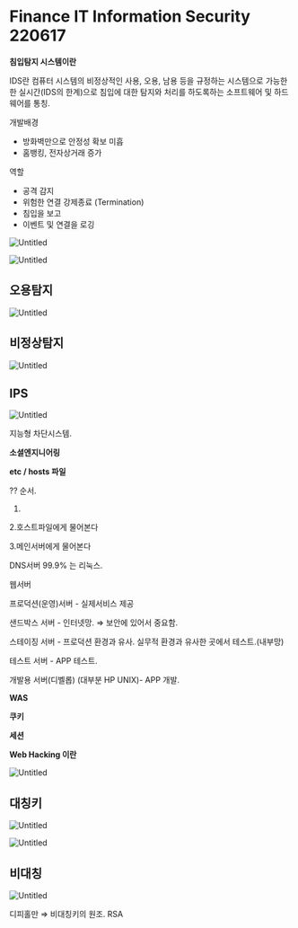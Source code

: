 # Finance IT Information Security 220617

**침입탐지 시스템이란**

IDS란 컴퓨터 시스템의 비정상적인 사용, 오용, 남용 등을 규정하는 시스템으로 가능한한 실시간(IDS의 한계)으로 침입에 대한 탐지와 처리를 하도록하는 소프트웨어 및 하드웨어를 통칭.

개발배경

- 방화벽만으로 안정성 확보 미흡
- 홈뱅킹, 전자상거래 증가

역할

- 공격 감지
- 위험한 연결 강제종료 (Termination)
- 침입을 보고
- 이벤트 및 연결을 로깅

![Untitled](Finance%20IT%20Information%20Security%20220617%209e813c9f3e064a4ea428adda2bf48bfe/Untitled.png)

![Untitled](Finance%20IT%20Information%20Security%20220617%209e813c9f3e064a4ea428adda2bf48bfe/Untitled%201.png)

## 오용탐지

![Untitled](Finance%20IT%20Information%20Security%20220617%209e813c9f3e064a4ea428adda2bf48bfe/Untitled%202.png)

## 비정상탐지

![Untitled](Finance%20IT%20Information%20Security%20220617%209e813c9f3e064a4ea428adda2bf48bfe/Untitled%203.png)

## IPS

![Untitled](Finance%20IT%20Information%20Security%20220617%209e813c9f3e064a4ea428adda2bf48bfe/Untitled%204.png)

지능형 차단시스템. 

**소셜엔지니어링**

**etc / hosts 파일**

?? 순서.

1.

2.호스트파일에게 물어본다

3.메인서버에게 물어본다

DNS서버 99.9% 는 리눅스.

웹서버

프로덕션(운영)서버 - 실제서비스 제공

샌드박스 서버 - 인터넷망. ⇒ 보안에 있어서 중요함.

스테이징 서버 - 프로덕션 환경과 유사. 실무적 환경과 유사한 곳에서 테스트.(내부망)

테스트 서버 - APP 테스트.

개발용 서버(디벨롭) (대부분 HP UNIX)- APP 개발.

**WAS**

**쿠키**

**세션**

**Web Hacking 이란**

![Untitled](Finance%20IT%20Information%20Security%20220617%209e813c9f3e064a4ea428adda2bf48bfe/Untitled%205.png)

## 대칭키

![Untitled](Finance%20IT%20Information%20Security%20220617%209e813c9f3e064a4ea428adda2bf48bfe/Untitled%206.png)

![Untitled](Finance%20IT%20Information%20Security%20220617%209e813c9f3e064a4ea428adda2bf48bfe/Untitled%207.png)

## 비대칭

![Untitled](Finance%20IT%20Information%20Security%20220617%209e813c9f3e064a4ea428adda2bf48bfe/Untitled%208.png)

디피홀만 ⇒ 비대칭키의 원조. RSA